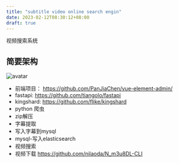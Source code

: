```yaml
---
title: "subtitle video online search engin"
date: 2023-02-12T08:30:12+08:00
draft: true
---
```


视频搜索系统

简要架构
---

![avatar](https://i.328888.xyz/2023/02/13/cmNud.png)

- 前端项目：
https://github.com/PanJiaChen/vue-element-admin/
- fastapi:
https://github.com/tiangolo/fastapi
- kingshard:
https://github.com/flike/kingshard
- python 爬虫
- zip解压
- 字幕提取
- 写入字幕到mysql
- mysql-写入elasticsearch
- 视频搜索
- 视频下载
https://github.com/nilaoda/N_m3u8DL-CLI
